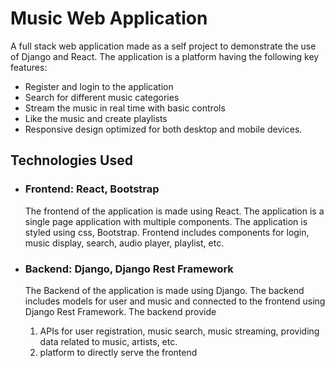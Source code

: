 <h1>Music Web Application</h1>
<p>
    A full stack web application made as a self project to demonstrate the use of Django and React. The application is a platform having the following key features:
    <ul>
        <li>Register and login to the application</li>
        <li>Search for different music categories</li>
        <li>Stream the music in real time with basic controls</li>
        <li>Like the music and create playlists</li>
        <li>Responsive design optimized for both desktop and mobile devices.</li>
    </ul>
</p>

<h2>Technologies Used</h2>
<ul>
    <li>
        <h3>Frontend: React, Bootstrap</h3>
        <p>
            The frontend of the application is made using React. The application is a single page application with multiple components. The application is styled using css, Bootstrap. Frontend includes components for login, music display, search, audio player, playlist, etc.
        </p>
    </li>
    <li>
        <h3>Backend: Django, Django Rest Framework</h3>
        <p>
           The Backend of the application is made using Django. The backend includes models for user and music and connected to the frontend using Django Rest Framework. The backend provide
           <ol>
           <li> APIs for user registration, music search, music streaming, providing data related to music, artists, etc. </li>
           <li> platform to directly serve the frontend </li>
        </p>
    </li>
</ul>

